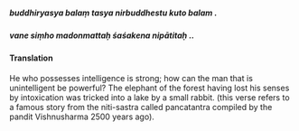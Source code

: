 ##### buddhiryasya balaṃ tasya nirbuddhestu kuto balam .
##### vane siṃho madonmattaḥ śaśakena nipātitaḥ ..

#### Translation

He who possesses intelligence is strong; how can the man that is unintelligent be powerful? The elephant of the forest having lost his senses by intoxication was tricked into a lake by a small rabbit. (this verse refers to a famous story from the niti-sastra called pancatantra compiled by the pandit Vishnusharma 2500 years ago).